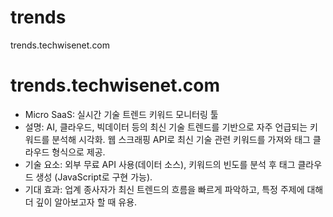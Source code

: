 # trends
trends.techwisenet.com


# trends.techwisenet.com
-  Micro SaaS: 실시간 기술 트렌드 키워드 모니터링 툴
- 설명: AI, 클라우드, 빅데이터 등의 최신 기술 트렌드를 기반으로 자주 언급되는 키워드를 분석해 시각화. 웹 스크래핑 API로 최신 기술 관련 키워드를 가져와 태그 클라우드 형식으로 제공.
- 기술 요소: 외부 무료 API 사용(데이터 소스), 키워드의 빈도를 분석 후 태그 클라우드 생성 (JavaScript로 구현 가능).
- 기대 효과: 업계 종사자가 최신 트렌드의 흐름을 빠르게 파악하고, 특정 주제에 대해 더 깊이 알아보고자 할 때 유용.
